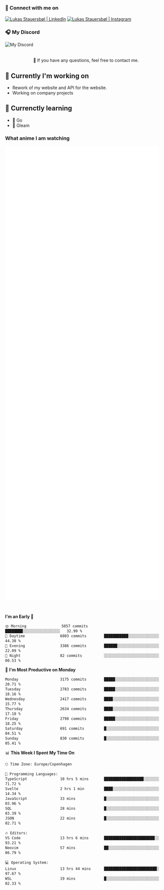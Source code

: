 ### 🔗 Connect with me on
<a href="https://www.instagram.com/lukas_stauersbol" target="_blank"><img align="center" src="https://raw.githubusercontent.com/stauersbol/stauersbol/main/images/instagram.svg" alt="Lukas Stauersbøl | LinkedIn" width="30px"/></a>
<a href="https://www.linkedin.com/in/lukas-stauersbol/" target="_blank"><img align="center" src="https://raw.githubusercontent.com/stauersbol/stauersbol/main/images/linkedin.svg" alt="Lukas Stauersbøl | Instagram" width="30px"/></a>

<p align="center">
 <h3>🎧 My Discord</h3>
 <img align="left" height="55px" src="https://discord.c99.nl/widget/theme-2/147806323323568128.png" alt="My Discord" />
</p>

<br/>
<br/>
<br/>
💬 If you have any questions, feel free to contact me.

## 🔭 Currently I'm working on
- Rework of my website and API for the website.
- Working on company projects
 
## 🌱 Currenctly learning
- 💙 Go
- 💜 Gleam

### What anime I am watching
<a href="https://anilist.co/user/slashiy/" align="center"><img align="center" width="500px" src="metrics.plugin.personal.anilist.svg" /></a>

<br/>

<!--START_SECTION:waka-->
**I'm an Early 🐤** 

```text
🌞 Morning                5057 commits        ████████░░░░░░░░░░░░░░░░░   32.99 % 
🌆 Daytime                6803 commits        ███████████░░░░░░░░░░░░░░   44.38 % 
🌃 Evening                3386 commits        ██████░░░░░░░░░░░░░░░░░░░   22.09 % 
🌙 Night                  82 commits          ░░░░░░░░░░░░░░░░░░░░░░░░░   00.53 % 
```
📅 **I'm Most Productive on Monday** 

```text
Monday                   3175 commits        █████░░░░░░░░░░░░░░░░░░░░   20.71 % 
Tuesday                  2783 commits        █████░░░░░░░░░░░░░░░░░░░░   18.16 % 
Wednesday                2417 commits        ████░░░░░░░░░░░░░░░░░░░░░   15.77 % 
Thursday                 2634 commits        ████░░░░░░░░░░░░░░░░░░░░░   17.18 % 
Friday                   2798 commits        █████░░░░░░░░░░░░░░░░░░░░   18.25 % 
Saturday                 691 commits         █░░░░░░░░░░░░░░░░░░░░░░░░   04.51 % 
Sunday                   830 commits         █░░░░░░░░░░░░░░░░░░░░░░░░   05.41 % 
```


📊 **This Week I Spent My Time On** 

```text
🕑︎ Time Zone: Europe/Copenhagen

💬 Programming Languages: 
TypeScript               10 hrs 5 mins       ██████████████████░░░░░░░   71.72 % 
Svelte                   2 hrs 1 min         ████░░░░░░░░░░░░░░░░░░░░░   14.34 % 
JavaScript               33 mins             █░░░░░░░░░░░░░░░░░░░░░░░░   03.96 % 
SQL                      28 mins             █░░░░░░░░░░░░░░░░░░░░░░░░   03.39 % 
JSON                     22 mins             █░░░░░░░░░░░░░░░░░░░░░░░░   02.71 % 

🔥 Editors: 
VS Code                  13 hrs 6 mins       ███████████████████████░░   93.21 % 
Neovim                   57 mins             ██░░░░░░░░░░░░░░░░░░░░░░░   06.79 % 

💻 Operating System: 
Linux                    13 hrs 44 mins      ████████████████████████░   97.67 % 
WSL                      19 mins             █░░░░░░░░░░░░░░░░░░░░░░░░   02.33 % 
```


<!--END_SECTION:waka-->
